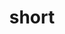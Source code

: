 ---
hidden: true
layout: project
thumbnail: url
title: short
timeframe: text
description: template for projects
tags: some tags
pictures:
  - beeswax:
    src: [url]
    caption: [text]
customScripts:
  - processing.min.js
---